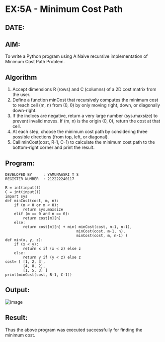 # EX:5A - Minimum Cost Path
## DATE:

## AIM:
To write a Python program using A Naive recursive implementation of Minimum Cost Path Problem.

## Algorithm

1. Accept dimensions R (rows) and C (columns) of a 2D cost matrix from the user.
2. Define a function minCost that recursively computes the minimum cost to reach cell (m, n) from (0, 0) by only moving right, down, or diagonally down-right.
3. If the indices are negative, return a very large number (sys.maxsize) to prevent invalid moves. If (m, n) is the origin (0, 0), return the cost at that cell.
4. At each step, choose the minimum cost path by considering three possible directions (from top, left, or diagonal).
5. Call minCost(cost, R-1, C-1) to calculate the minimum cost path to the bottom-right corner and print the result.

## Program:
```
DEVELOPED BY     : YAMUNAASRI T S
REGISTER NUMBER  : 212222240117
```
```
R = int(input())
C = int(input())
import sys
def minCost(cost, m, n):
    if (n < 0 or m < 0):
        return sys.maxsize
    elif (m == 0 and n == 0):
        return cost[m][n]
    else:
        return cost[m][n] + min( minCost(cost, m-1, n-1),
                                minCost(cost, m-1, n),
                                minCost(cost, m, n-1) )
def min(x, y, z):
    if (x < y):
        return x if (x < z) else z
    else:
        return y if (y < z) else z
cost= [ [1, 2, 3],
        [4, 8, 2],
        [1, 5, 3] ]
print(minCost(cost, R-1, C-1))
```

## Output:

![image](https://github.com/user-attachments/assets/f22165a4-d4a1-441a-a597-659cf3f94431)

## Result:

Thus the above program was executed successfully for finding the minimum cost.

